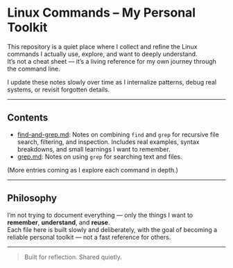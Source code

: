 # Linux Commands – My Personal Toolkit

This repository is a quiet place where I collect and refine the Linux commands I actually use, explore, and want to deeply understand.  
It’s not a cheat sheet — it’s a living reference for my own journey through the command line.

I update these notes slowly over time as I internalize patterns, debug real systems, or revisit forgotten details.

---

## Contents

- [find-and-grep.md](find-and-grep.md): Notes on combining `find` and `grep` for recursive file search, filtering, and inspection. Includes real examples, syntax breakdowns, and small learnings I want to remember.
- [grep.md](grep.md): Notes on using `grep` for searching text and files.

(More entries coming as I explore each command in depth.)

---

## Philosophy

I’m not trying to document everything — only the things I want to **remember**, **understand**, and **reuse**.  
Each file here is built slowly and deliberately, with the goal of becoming a reliable personal toolkit — not a fast reference for others.

---

> Built for reflection. Shared quietly.
